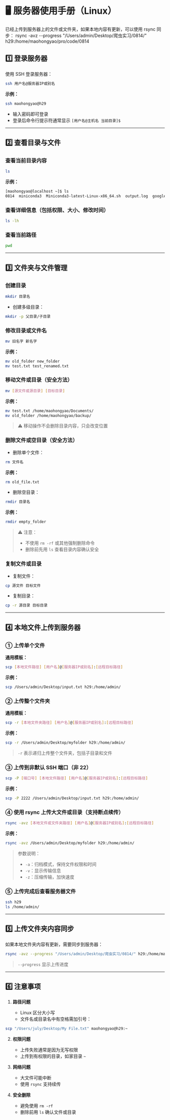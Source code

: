 # 🖥 服务器使用手册（Linux）
已经上传到服务器上的文件或文件夹，如果本地内容有更新，可以使用 rsync 同步：
rsync -avz --progress "/Users/admin/Desktop/爬虫实习/0814/" h29:/home/maohongyao/pro/code/0814
## 1️⃣ 登录服务器

使用 SSH 登录服务器：

```bash
ssh 用户名@服务器IP或别名
```

**示例：**

```bash
ssh maohongyao@h29
```

* 输入密码即可登录
* 登录后命令行提示符通常显示 `[用户名@主机名 当前目录]$`

---

## 2️⃣ 查看目录与文件

### 查看当前目录内容

```bash
ls
```

**示例：**

```bash
[maohongyao@localhost ~]$ ls
0814  miniconda3  Miniconda3-latest-Linux-x86_64.sh  output.log  google-chrome-stable_current_amd64.deb
```

### 查看详细信息（包括权限、大小、修改时间）

```bash
ls -lh
```

### 查看当前路径

```bash
pwd
```

---

## 3️⃣ 文件夹与文件管理

### 创建目录

```bash
mkdir 目录名
```

* 创建多级目录：

```bash
mkdir -p 父目录/子目录
```

### 修改目录或文件名

```bash
mv 旧名字 新名字
```

**示例：**

```bash
mv old_folder new_folder
mv test.txt test_renamed.txt
```

### 移动文件或目录（安全方法）

```bash
mv [源文件或源目录] [目标目录]
```

**示例：**

```bash
mv test.txt /home/maohongyao/Documents/
mv old_folder /home/maohongyao/backup/
```

> ⚠️ 移动操作不会删除目录内容，只会改变位置

### 删除文件或空目录（安全方法）

* 删除单个文件：

```bash
rm 文件名
```

**示例：**

```bash
rm old_file.txt
```

* 删除空目录：

```bash
rmdir 目录名
```

**示例：**

```bash
rmdir empty_folder
```

> ⚠️ 注意：
>
> * 不使用 `rm -rf` 或其他强制删除命令
> * 删除前先用 `ls` 查看目录内容确认安全

### 复制文件或目录

* 复制文件：

```bash
cp 源文件 目标文件
```

* 复制目录：

```bash
cp -r 源目录 目标目录
```

---

## 4️⃣ 本地文件上传到服务器

### ① 上传单个文件

**通用模板：**

```bash
scp [本地文件路径] [用户名]@[服务器IP或别名]:[远程目标路径]
```

**示例：**

```bash
scp /Users/admin/Desktop/input.txt h29:/home/admin/
```

### ② 上传整个文件夹

**通用模板：**

```bash
scp -r [本地文件夹路径] [用户名]@[服务器IP或别名]:[远程目标路径]
```

**示例：**

```bash
scp -r /Users/admin/Desktop/myfolder h29:/home/admin/
```

> `-r` 表示递归上传整个文件夹，包括子目录和文件

### ③ 上传到非默认 SSH 端口（非 22）

```bash
scp -P [端口号] [本地文件路径] [用户名]@[服务器IP或别名]:[远程目标路径]
```

**示例：**

```bash
scp -P 2222 /Users/admin/Desktop/input.txt h29:/home/admin/
```

### ④ 使用 rsync 上传大文件或目录（支持断点续传）

```bash
rsync -avz [本地文件或文件夹路径] [用户名]@[服务器IP或别名]:[远程目标路径]
```

**示例：**

```bash
rsync -avz /Users/admin/Desktop/myfolder h29:/home/admin/
```

> 参数说明：
>
> * `-a`：归档模式，保持文件权限和时间
> * `-v`：显示传输信息
> * `-z`：压缩传输，加快速度

### ⑤ 上传完成后查看服务器文件

```bash
ssh h29
ls /home/admin/
```

---

## 5️⃣ 上传文件夹内容同步

如果本地文件夹内容有更新，需要同步到服务器：

```bash
rsync -avz --progress "/Users/admin/Desktop/爬虫实习/0814/" h29:/home/maohongyao/pro/code/0814
```

> `--progress` 显示上传进度

---

## 6️⃣ 注意事项

1. **路径问题**

   * Linux 区分大小写
   * 文件名或目录名中有空格需加引号：

```bash
scp "/Users/july/Desktop/My File.txt" maohongyao@h29:~
```

2. **权限问题**

   * 上传失败通常是因为无写权限
   * 上传到有权限的目录，如家目录 `~`

3. **网络问题**

   * 大文件可能中断
   * 使用 `rsync` 支持续传

4. **安全删除**

   * 避免使用 `rm -rf`
   * 删除前用 `ls` 确认文件或目录

